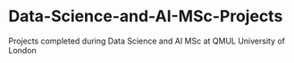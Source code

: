 # Data-Science-and-AI-MSc-Projects
Projects completed during Data Science and AI MSc at QMUL University of London
